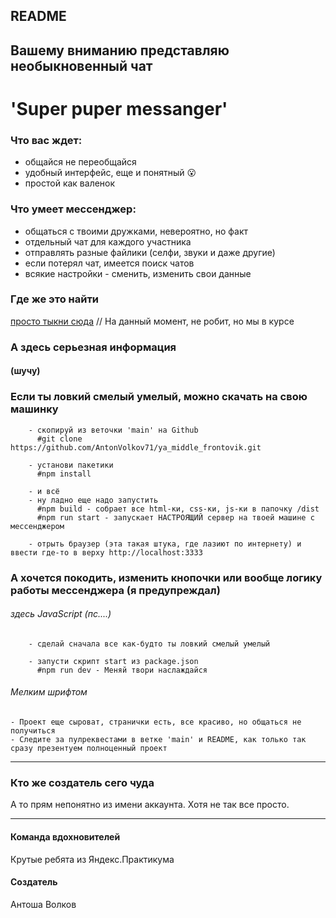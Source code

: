 ## README
## Вашему вниманию представляю необыкновенный чат
# 'Super puper messanger'

### Что вас ждет:
- общайся не переобщайся
- удобный интерфейс, еще и понятный :open_mouth:
- простой как валенок

### Что умеет мессенджер:
- общаться с твоими дружками, невероятно, но факт
- отдельный чат для каждого участника
- отправлять разные файлики (селфи, звуки и даже другие)
- если потерял чат, имеется поиск чатов
- всякие настройки - сменить, изменить свои данные

### Где же это найти
[просто тыкни сюда](https://clinquant-jalebi-7486e1.netlify.app/) //  На данный момент, не робит, но мы в курсе

### А здесь серьезная информация 
#### (шучу)

### Если ты ловкий смелый умелый, можно скачать на свою машинку
```
    - скопируй из веточки 'main' на Github
      #git clone https://github.com/AntonVolkov71/ya_middle_frontovik.git
    
    - установи пакетики
      #npm install
    
    - и всё
    - ну ладно еще надо запустить
      #npm build - собрает все html-ки, css-ки, js-ки в папочку /dist
      #npm run start - запускает НАСТРОЯЩИЙ сервер на твоей машине с мессенджером
    
    - отрыть браузер (эта такая штука, где лазиют по интернету) и ввести где-то в верху http://localhost:3333 
```

### А хочется покодить, изменить кнопочки или вообще логику работы мессенджера (я предупреждал)
###### здесь JavaScript (пс....)
```
    - сделай сначала все как-будто ты ловкий смелый умелый
    
    - запусти скрипт start из package.json
      #npm run dev - Меняй твори наслаждайся
```

###### Мелким шрифтом
    - Проект еще сыроват, странички есть, все красиво, но общаться не получиться
    - Следите за пулреквестами в ветке 'main' и README, как только так сразу презентуем полноценный проект

_________

### Кто же создатель сего чуда
А то прям непонятно из имени аккаунта.
Хотя не так все просто. 

_________

#### Команда вдохновителей
Крутые ребята из Яндекс.Практикума

#### Создатель
Антоша Волков

